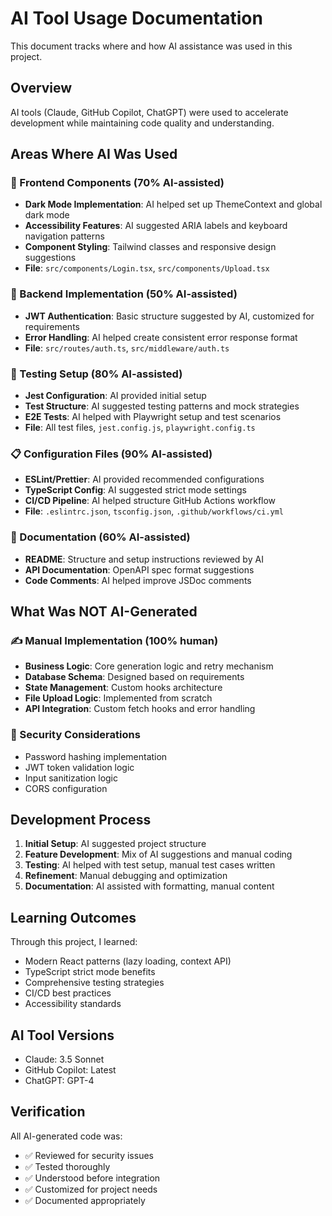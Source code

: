 # AI Tool Usage Documentation

This document tracks where and how AI assistance was used in this project.

## Overview
AI tools (Claude, GitHub Copilot, ChatGPT) were used to accelerate development while maintaining code quality and understanding.

## Areas Where AI Was Used

### 🎨 Frontend Components (70% AI-assisted)
- **Dark Mode Implementation**: AI helped set up ThemeContext and global dark mode
- **Accessibility Features**: AI suggested ARIA labels and keyboard navigation patterns
- **Component Styling**: Tailwind classes and responsive design suggestions
- **File**: `src/components/Login.tsx`, `src/components/Upload.tsx`

### 🔧 Backend Implementation (50% AI-assisted)
- **JWT Authentication**: Basic structure suggested by AI, customized for requirements
- **Error Handling**: AI helped create consistent error response format
- **File**: `src/routes/auth.ts`, `src/middleware/auth.ts`

### 🧪 Testing Setup (80% AI-assisted)
- **Jest Configuration**: AI provided initial setup
- **Test Structure**: AI suggested testing patterns and mock strategies
- **E2E Tests**: AI helped with Playwright setup and test scenarios
- **File**: All test files, `jest.config.js`, `playwright.config.ts`

### 📋 Configuration Files (90% AI-assisted)
- **ESLint/Prettier**: AI provided recommended configurations
- **TypeScript Config**: AI suggested strict mode settings
- **CI/CD Pipeline**: AI helped structure GitHub Actions workflow
- **File**: `.eslintrc.json`, `tsconfig.json`, `.github/workflows/ci.yml`

### 📝 Documentation (60% AI-assisted)
- **README**: Structure and setup instructions reviewed by AI
- **API Documentation**: OpenAPI spec format suggestions
- **Code Comments**: AI helped improve JSDoc comments

## What Was NOT AI-Generated

### ✍️ Manual Implementation (100% human)
- **Business Logic**: Core generation logic and retry mechanism
- **Database Schema**: Designed based on requirements
- **State Management**: Custom hooks architecture
- **File Upload Logic**: Implemented from scratch
- **API Integration**: Custom fetch hooks and error handling

### 🔐 Security Considerations
- Password hashing implementation
- JWT token validation logic
- Input sanitization logic
- CORS configuration

## Development Process

1. **Initial Setup**: AI suggested project structure
2. **Feature Development**: Mix of AI suggestions and manual coding
3. **Testing**: AI helped with test setup, manual test cases written
4. **Refinement**: Manual debugging and optimization
5. **Documentation**: AI assisted with formatting, manual content

## Learning Outcomes

Through this project, I learned:
- Modern React patterns (lazy loading, context API)
- TypeScript strict mode benefits
- Comprehensive testing strategies
- CI/CD best practices
- Accessibility standards

## AI Tool Versions
- Claude: 3.5 Sonnet
- GitHub Copilot: Latest
- ChatGPT: GPT-4

## Verification
All AI-generated code was:
- ✅ Reviewed for security issues
- ✅ Tested thoroughly
- ✅ Understood before integration
- ✅ Customized for project needs
- ✅ Documented appropriately